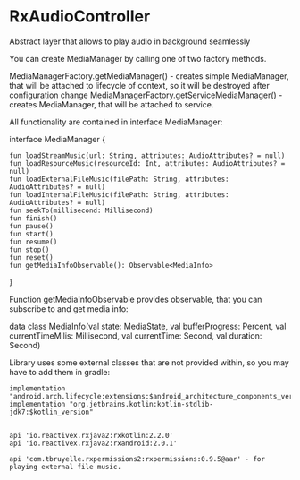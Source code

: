# RxAudioController
Abstract layer that allows to play audio in background seamlessly

You can create MediaManager by calling one of two factory methods. 

MediaManagerFactory.getMediaManager() - creates simple MediaManager, that will be attached to lifecycle of context, so it will be destroyed after configuration change
MediaManagerFactory.getServiceMediaManager() - creates MediaManager, that will be attached to service.

All functionality are contained in interface MediaManager:

interface MediaManager {

    fun loadStreamMusic(url: String, attributes: AudioAttributes? = null)
    fun loadResourceMusic(resourceId: Int, attributes: AudioAttributes? = null)
    fun loadExternalFileMusic(filePath: String, attributes: AudioAttributes? = null)
    fun loadInternalFileMusic(filePath: String, attributes: AudioAttributes? = null)
    fun seekTo(millisecond: Millisecond)
    fun finish()
    fun pause()
    fun start()
    fun resume()
    fun stop()
    fun reset()
    fun getMediaInfoObservable(): Observable<MediaInfo>

}

Function getMediaInfoObservable provides observable, that you can subscribe to and get media info:

data class MediaInfo(val state: MediaState, val bufferProgress: Percent,
                     val currentTimeMilis: Millisecond,
                     val currentTime: Second,
                     val duration: Second)

Library uses some external classes that are not provided within, so you may have to add them in gradle:


    implementation "android.arch.lifecycle:extensions:$android_architecture_components_version"
    implementation "org.jetbrains.kotlin:kotlin-stdlib-jdk7:$kotlin_version"


    api 'io.reactivex.rxjava2:rxkotlin:2.2.0'
    api 'io.reactivex.rxjava2:rxandroid:2.0.1'

    api 'com.tbruyelle.rxpermissions2:rxpermissions:0.9.5@aar' - for playing external file music. 
